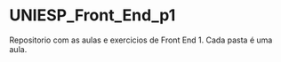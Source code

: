 # UNIESP_Front_End_p1
 
Repositorio com as aulas e exercicios de Front End 1. Cada pasta é uma aula.
